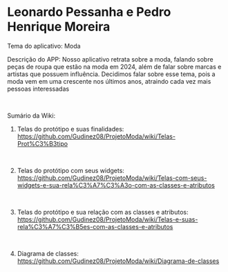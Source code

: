 # Leonardo Pessanha e Pedro Henrique Moreira

Tema do aplicativo: Moda

Descrição do APP: Nosso aplicativo retrata sobre a moda, falando sobre peças de roupa que estão na moda em 2024, além de falar sobre marcas e artistas que possuem influência. Decidimos falar sobre esse tema, pois a moda vem em uma crescente nos últimos anos, atraindo cada vez mais pessoas interessadas

<br>

Sumário da Wiki:

1) Telas do protótipo e suas finalidades: https://github.com/Gudinez08/ProjetoModa/wiki/Telas-Prot%C3%B3tipo
<br>

2) Telas do protótipo com seus widgets: https://github.com/Gudinez08/ProjetoModa/wiki/Telas-com-seus-widgets-e-sua-rela%C3%A7%C3%A3o-com-as-classes-e-atributos
<br>

3) Telas do protótipo e sua relação com as classes e atributos: https://github.com/Gudinez08/ProjetoModa/wiki/Telas-e-suas-rela%C3%A7%C3%B5es-com-as-classes-e-atributos
<br>

4) Diagrama de classes: https://github.com/Gudinez08/ProjetoModa/wiki/Diagrama-de-classes
